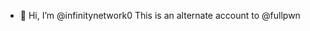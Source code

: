 - 👋 Hi, I’m @infinitynetwork0
This is an alternate account to @fullpwn

<!---
infinitynetwork0/infinitynetwork0 is a ✨ special ✨ repository because its `README.md` (this file) appears on your GitHub profile.
You can click the Preview link to take a look at your changes.
--->
